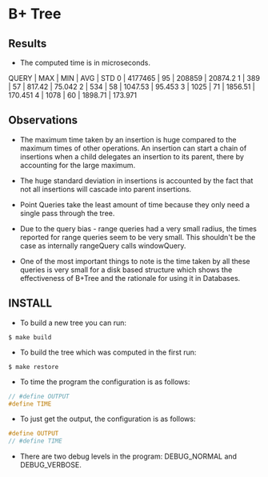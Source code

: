 # B+ Tree

## Results

- The computed time is in microseconds.

QUERY | MAX     | MIN | AVG     | STD
0     | 4177465 | 95  | 208859  | 20874.2
1     | 389     | 57  | 817.42  | 75.042
2     | 534     | 58  | 1047.53 | 95.453
3     | 1025    | 71  | 1856.51 | 170.451
4     | 1078    | 60  | 1898.71 | 173.971

## Observations

- The maximum time taken by an insertion is huge compared to the maximum times
of other operations. An insertion can start a chain of insertions when a child
delegates an insertion to its parent, there by accounting for the large maximum.

- The huge standard deviation in insertions is accounted by the fact that not
all insertions will cascade into parent insertions.

- Point Queries take the least amount of time because they only need a single
pass through the tree.

- Due to the query bias - range queries had a very small radius, the times reported
for range queries seem to be very small. This shouldn't be the case as internally
rangeQuery calls windowQuery.

- One of the most important things to note is the time taken by all these queries is
very small for a disk based structure which shows the effectiveness of B+Tree and the
rationale for using it in Databases.

## INSTALL

- To build a new tree you can run:

```shell
$ make build
```

- To build the tree which was computed in the first run:

```shell
$ make restore
```

- To time the program the configuration is as follows:

```c++
// #define OUTPUT
#define TIME
```

- To just get the output, the configuration is as follows:

```c++
#define OUTPUT
// #define TIME
```

- There are two debug levels in the program: DEBUG_NORMAL and DEBUG_VERBOSE.
